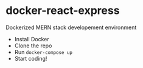 # docker-react-express
Dockerized MERN stack developement environment
  - Install Docker
  - Clone the repo
  - Run `docker-compose up`
  - Start coding!
